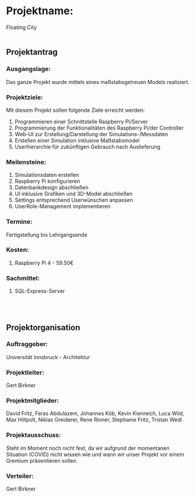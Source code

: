 # **Projektname:**
Floating City
<br>
<br>

## **Projektantrag**

### **Ausgangslage:**
Das ganze Projekt wurde mittels eines maßstabsgetreuen Models realisiert.

### **Projektziele:**
Mit diesem Projekt sollen folgende Ziele erreicht werden:
1. Programmieren einer Schnittstelle Raspberry Pi/Server
2. Programmierung der Funktionalitäten des Raspberry Pi/der Controller
3. Web-UI zur Erstellung/Darstellung der Simulations-/Messdaten
4. Erstellen einer Simulation inklusive Maßstabsmodel
5. Userhierarchie für zukünftigen Gebrauch nach Auslieferung

### **Meilensteine:**
1. Simulationsdaten erstellen
2. Raspberry Pi konfigurieren
3. Datenbankdesign abschließen
4. UI inklusive Grafiken und 3D-Model abschließen
5. Settings entsprechend Userwünschen anpassen 
6. UserRole-Management implementieren

### **Termine:**
Fertigstellung bis Lehrgangsende

### **Kosten:**
1. Raspberry Pi 4 - 59.50€

### **Sachmittel:**
1. SQL-Express-Server
<br>
<br>

## **Projektorganisation**

### **Auftraggeber:**
Universität Innsbruck - Architektur

### **Projektleiter:**
Gert Birkner

### **Projektmitglieder:**
David Fritz, Feras Abdulazem, Johannes Köb, Kevin Kienreich, Luca Wild, Max Hiltpolt, Niklas Greiderer, Rene Rinner, Stephanie Fritz, Tristan Wedl

### **Projektausschuss:**
Steht im Moment noch nicht fest, da wir aufgrund der momentanen Situation (COVID) nicht wissen wie und wann wir unser Projekt vor einem Gremium präsentieren sollen.

### **Verteiler:**
Gert Birkner
